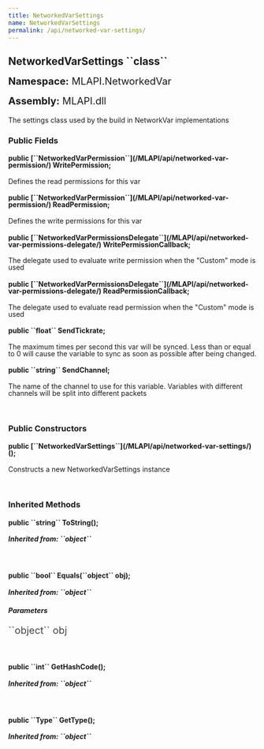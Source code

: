 ```yaml
---
title: NetworkedVarSettings
name: NetworkedVarSettings
permalink: /api/networked-var-settings/
---
```


<div style="line-height: 1;">
	<h2 markdown="1">NetworkedVarSettings ``class``</h2>
	<p style="font-size: 20px;"><b>Namespace:</b> MLAPI.NetworkedVar</p>
	<p style="font-size: 20px;"><b>Assembly:</b> MLAPI.dll</p>
</div>
<p>The settings class used by the build in NetworkVar implementations</p>

<div>
	<h3 markdown="1">Public Fields</h3>
	<div style="line-height: 1;">
		<h4 markdown="1"><b>public [``NetworkedVarPermission``](/MLAPI/api/networked-var-permission/) WritePermission;</b></h4>
		<p>Defines the read permissions for this var</p>
	</div>
	<div style="line-height: 1;">
		<h4 markdown="1"><b>public [``NetworkedVarPermission``](/MLAPI/api/networked-var-permission/) ReadPermission;</b></h4>
		<p>Defines the write permissions for this var</p>
	</div>
	<div style="line-height: 1;">
		<h4 markdown="1"><b>public [``NetworkedVarPermissionsDelegate``](/MLAPI/api/networked-var-permissions-delegate/) WritePermissionCallback;</b></h4>
		<p>The delegate used to evaluate write permission when the "Custom" mode is used</p>
	</div>
	<div style="line-height: 1;">
		<h4 markdown="1"><b>public [``NetworkedVarPermissionsDelegate``](/MLAPI/api/networked-var-permissions-delegate/) ReadPermissionCallback;</b></h4>
		<p>The delegate used to evaluate read permission when the "Custom" mode is used</p>
	</div>
	<div style="line-height: 1;">
		<h4 markdown="1"><b>public ``float`` SendTickrate;</b></h4>
		<p>The maximum times per second this var will be synced.
            Less than or equal to 0 will cause the variable to sync as soon as possible after being changed.</p>
	</div>
	<div style="line-height: 1;">
		<h4 markdown="1"><b>public ``string`` SendChannel;</b></h4>
		<p>The name of the channel to use for this variable.
            Variables with different channels will be split into different packets</p>
	</div>
</div>
<br>
<div>
	<h3>Public Constructors</h3>
	<div style="line-height: 1; ">
		<h4 markdown="1"><b>public [``NetworkedVarSettings``](/MLAPI/api/networked-var-settings/)();</b></h4>
		<p>Constructs a new NetworkedVarSettings instance</p>
	</div>
</div>
<br>
<div>
	<h3 markdown="1">Inherited Methods</h3>
	<div style="line-height: 1;">
		<h4 markdown="1"><b>public ``string`` ToString();</b></h4>
		<h5 markdown="1">Inherited from: ``object``</h5>
	</div>
	<br>
	<div style="line-height: 1;">
		<h4 markdown="1"><b>public ``bool`` Equals(``object`` obj);</b></h4>
		<h5 markdown="1">Inherited from: ``object``</h5>
		<h5><b>Parameters</b></h5>
		<div>
			<p style="font-size: 20px; color: #444;" markdown="1">``object`` obj</p>
		</div>
	</div>
	<br>
	<div style="line-height: 1;">
		<h4 markdown="1"><b>public ``int`` GetHashCode();</b></h4>
		<h5 markdown="1">Inherited from: ``object``</h5>
	</div>
	<br>
	<div style="line-height: 1;">
		<h4 markdown="1"><b>public ``Type`` GetType();</b></h4>
		<h5 markdown="1">Inherited from: ``object``</h5>
	</div>
</div>
<br>
